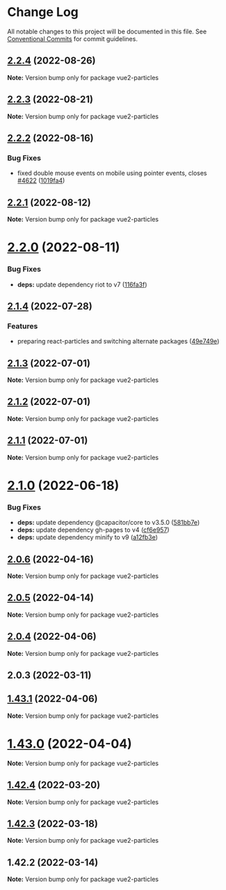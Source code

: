 # Change Log

All notable changes to this project will be documented in this file.
See [Conventional Commits](https://conventionalcommits.org) for commit guidelines.

## [2.2.4](https://github.com/matteobruni/tsparticles/compare/vue2-particles@2.2.2...vue2-particles@2.2.4) (2022-08-26)

**Note:** Version bump only for package vue2-particles





## [2.2.3](https://github.com/matteobruni/tsparticles/compare/vue2-particles@2.2.2...vue2-particles@2.2.3) (2022-08-21)

**Note:** Version bump only for package vue2-particles





## [2.2.2](https://github.com/matteobruni/tsparticles/compare/vue2-particles@2.2.1...vue2-particles@2.2.2) (2022-08-16)


### Bug Fixes

* fixed double mouse events on mobile using pointer events, closes [#4622](https://github.com/matteobruni/tsparticles/issues/4622) ([1019fa4](https://github.com/matteobruni/tsparticles/commit/1019fa431f8a43cbd45d6adeb5adf94433e6e04b))





## [2.2.1](https://github.com/matteobruni/tsparticles/compare/vue2-particles@2.2.0...vue2-particles@2.2.1) (2022-08-12)

**Note:** Version bump only for package vue2-particles





# [2.2.0](https://github.com/matteobruni/tsparticles/compare/vue2-particles@2.1.4...vue2-particles@2.2.0) (2022-08-11)


### Bug Fixes

* **deps:** update dependency riot to v7 ([116fa3f](https://github.com/matteobruni/tsparticles/commit/116fa3f0808bb8e1e3df767513ebcb82c2f9e0e5))





## [2.1.4](https://github.com/matteobruni/tsparticles/compare/vue2-particles@2.1.3...vue2-particles@2.1.4) (2022-07-28)


### Features

* preparing react-particles and switching alternate packages ([49e749e](https://github.com/matteobruni/tsparticles/commit/49e749e90e076f0cb22eefe0f3399102f5b9fb35))





## [2.1.3](https://github.com/matteobruni/tsparticles/compare/vue2-particles@2.1.2...vue2-particles@2.1.3) (2022-07-01)

**Note:** Version bump only for package vue2-particles





## [2.1.2](https://github.com/matteobruni/tsparticles/compare/vue2-particles@2.1.1...vue2-particles@2.1.2) (2022-07-01)

**Note:** Version bump only for package vue2-particles





## [2.1.1](https://github.com/matteobruni/tsparticles/compare/vue2-particles@2.1.0...vue2-particles@2.1.1) (2022-07-01)

**Note:** Version bump only for package vue2-particles





# [2.1.0](https://github.com/matteobruni/tsparticles/compare/vue2-particles@2.0.6...vue2-particles@2.1.0) (2022-06-18)


### Bug Fixes

* **deps:** update dependency @capacitor/core to v3.5.0 ([581bb7e](https://github.com/matteobruni/tsparticles/commit/581bb7e2f4f6aceb3535daf9223954a80f2daa81))
* **deps:** update dependency gh-pages to v4 ([cf6e957](https://github.com/matteobruni/tsparticles/commit/cf6e9577132afcec26410f7321fcf5ffcfb05930))
* **deps:** update dependency minify to v9 ([a12fb3e](https://github.com/matteobruni/tsparticles/commit/a12fb3e6f2a94677b4be32ebc69a17b085d2f3d2))





## [2.0.6](https://github.com/matteobruni/tsparticles/compare/vue2-particles@2.0.5...vue2-particles@2.0.6) (2022-04-16)

**Note:** Version bump only for package vue2-particles





## [2.0.5](https://github.com/matteobruni/tsparticles/compare/vue2-particles@2.0.4...vue2-particles@2.0.5) (2022-04-14)

**Note:** Version bump only for package vue2-particles





## [2.0.4](https://github.com/matteobruni/tsparticles/compare/vue2-particles@1.43.1...vue2-particles@2.0.4) (2022-04-06)

**Note:** Version bump only for package vue2-particles





## 2.0.3 (2022-03-11)
## [1.43.1](https://github.com/matteobruni/tsparticles/compare/vue2-particles@1.43.0...vue2-particles@1.43.1) (2022-04-06)

**Note:** Version bump only for package vue2-particles





# [1.43.0](https://github.com/matteobruni/tsparticles/compare/vue2-particles@1.42.4...vue2-particles@1.43.0) (2022-04-04)

**Note:** Version bump only for package vue2-particles





## [1.42.4](https://github.com/matteobruni/tsparticles/compare/vue2-particles@1.42.3...vue2-particles@1.42.4) (2022-03-20)

**Note:** Version bump only for package vue2-particles





## [1.42.3](https://github.com/matteobruni/tsparticles/compare/vue2-particles@1.42.2...vue2-particles@1.42.3) (2022-03-18)

**Note:** Version bump only for package vue2-particles





## 1.42.2 (2022-03-14)

**Note:** Version bump only for package vue2-particles
